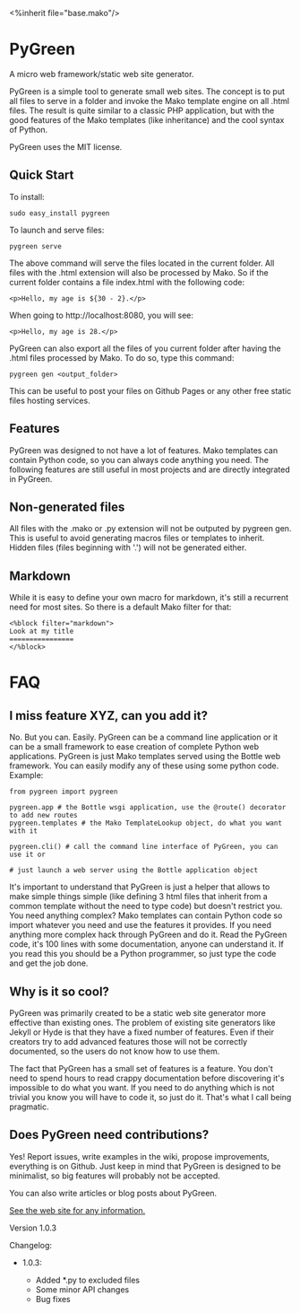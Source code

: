 <%inherit file="base.mako"/>

PyGreen
=======

A micro web framework/static web site generator.

PyGreen is a simple tool to generate small web sites. The concept is to put all
files to serve in a folder and invoke the Mako template engine on all .html files.
The result is quite similar to a classic PHP application, but with the
good features of the Mako templates (like inheritance) and the cool syntax of Python.

PyGreen uses the MIT license.

Quick Start
-----------

To install:

    sudo easy_install pygreen

To launch and serve files:

    pygreen serve

The above command will serve the files located in the current folder.
All files with the .html extension will also be processed by Mako. So if the current
folder contains a file index.html with the following code:

    <p>Hello, my age is ${30 - 2}.</p>

When going to http://localhost:8080, you will see:

    <p>Hello, my age is 28.</p>

PyGreen can also export all the files of you current folder after having the .html files processed by Mako. To do so, type this command:

    pygreen gen <output_folder>

This can be useful to post your files on Github Pages or any other free static files hosting services.

Features
--------

PyGreen was designed to not have a lot of features. Mako templates can contain Python code, so you can always
code anything you need. The following features are still useful in most projects and are directly integrated in PyGreen.

Non-generated files
-------------------

All files with the .mako or .py extension will not be outputed by pygreen gen.
This is useful to avoid generating macros files or templates to inherit.
Hidden files (files beginning with '.') will not be generated either.

Markdown
--------

While it is easy to define your own macro for markdown, it's still a recurrent need for most sites.
So there is a default Mako filter for that:

    <%block filter="markdown">
    Look at my title
    ================
    </%block>


FAQ
===

I miss feature XYZ, can you add it?
-----------------------------------

No. But you can. Easily. PyGreen can be a command line application or it can be a small framework to ease creation of complete Python web applications. PyGreen is just Mako templates served using the Bottle web framework. You can easily modify any of these using some python code. Example:

    from pygreen import pygreen

    pygreen.app # the Bottle wsgi application, use the @route() decorator to add new routes
    pygreen.templates # the Mako TemplateLookup object, do what you want with it

    pygreen.cli() # call the command line interface of PyGreen, you can use it or

    # just launch a web server using the Bottle application object

It's important to understand that PyGreen is just a helper that allows to make simple things simple (like defining 3 html files that inherit from a common template without the need to type code) but doesn't restrict you. You need anything complex? Mako templates can contain Python code so import whatever you need and use the features it provides. If you need anything more complex hack through PyGreen and do it. Read the PyGreen code, it's 100 lines with some documentation, anyone can understand it. If you read this you should be a Python programmer, so just type the code and get the job done.

Why is it so cool?
------------------

PyGreen was primarily created to be a static web site generator more effective than existing ones. The problem of existing site generators like Jekyll or Hyde is that they have a fixed number of features. Even if their creators try to add advanced features those will not be correctly documented, so the users do not know how to use them.

The fact that PyGreen has a small set of features is a feature. You don't need to spend hours to read crappy documentation before discovering it's impossible to do what you want. If you need to do anything which is not trivial you know you will have to code it, so just do it. That's what I call being pragmatic.

Does PyGreen need contributions?
--------------------------------

Yes! Report issues, write examples in the wiki, propose improvements, everything is on Github. Just keep in mind that PyGreen is designed to be minimalist, so big features will probably not be accepted.

You can also write articles or blog posts about PyGreen.

[See the web site for any information.](http://pygreen.neoname.eu)

Version 1.0.3

Changelog:

* 1.0.3:

    * Added *.py to excluded files
    * Some minor API changes
    * Bug fixes
